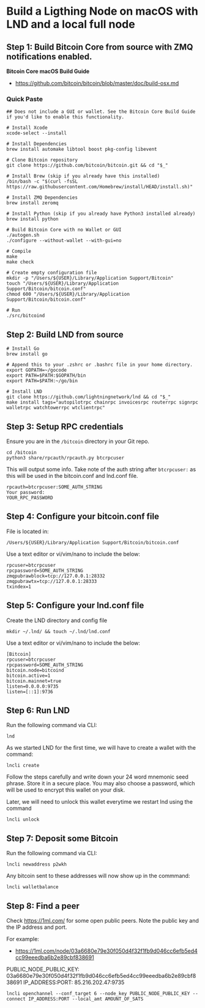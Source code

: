 # Build a Ligthing Node on macOS with LND and a local full node

## Step 1: Build Bitcoin Core from source with ZMQ notifications enabled.

**Bitcoin Core macOS Build Guide**
- https://github.com/bitcoin/bitcoin/blob/master/doc/build-osx.md

### Quick Paste
```
## Does not include a GUI or wallet. See the Bitcoin Core Build Guide if you'd like to enable this functionality.

# Install Xcode
xcode-select --install

# Install Dependencies
brew install automake libtool boost pkg-config libevent

# Clone Bitcoin repository
git clone https://github.com/bitcoin/bitcoin.git && cd "$_"

# Install Brew (skip if you already have this installed)
/bin/bash -c "$(curl -fsSL https://raw.githubusercontent.com/Homebrew/install/HEAD/install.sh)"

# Install ZMQ Dependencies
brew install zeromq

# Install Python (skip if you already have Python3 installed already)
brew install python

# Build Bitcoin Core with no Wallet or GUI
./autogen.sh
./configure --without-wallet --with-gui=no

# Compile
make
make check

# Create empty configuration file
mkdir -p "/Users/${USER}/Library/Application Support/Bitcoin"
touch "/Users/${USER}/Library/Application Support/Bitcoin/bitcoin.conf"
chmod 600 "/Users/${USER}/Library/Application Support/Bitcoin/bitcoin.conf"

# Run
./src/bitcoind
```

## Step 2: Build LND from source
```
# Install Go
brew install go

# Append this to your .zshrc or .bashrc file in your home directory.
export GOPATH=~/gocode
export PATH=$PATH:$GOPATH/bin
export PATH=$PATH:~/go/bin

# Install LND
git clone https://github.com/lightningnetwork/lnd && cd "$_"
make install tags="autopilotrpc chainrpc invoicesrpc routerrpc signrpc walletrpc watchtowerrpc wtclientrpc"
```

## Step 3: Setup RPC credentials
Ensure you are in the `/bitcoin` directory in your Git repo.

```
cd /bitcoin
python3 share/rpcauth/rpcauth.py btcrpcuser
```

This will output some info. Take note of the auth string after `btcrpcuser:` as this will be used in the bitcoin.conf and lnd.conf file.

```
rpcauth=btcrpcuser:SOME_AUTH_STRING
Your password:
YOUR_RPC_PASSWORD
```

## Step 4: Configure your bitcoin.conf file
File is located in:

`/Users/${USER}/Library/Application Support/Bitcoin/bitcoin.conf`

Use a text editor or vi/vim/nano to include the below:

```
rpcuser=btcrpcuser
rpcpassword=SOME_AUTH_STRING
zmqpubrawblock=tcp://127.0.0.1:28332
zmqpubrawtx=tcp://127.0.0.1:28333
txindex=1
```

## Step 5: Configure your lnd.conf file
Create the LND directory and config file
```
mkdir ~/.lnd/ && touch ~/.lnd/lnd.conf
```

Use a text editor or vi/vim/nano to include the below:
```
[Bitcoin]
rpcuser=btcrpcuser
rpcpassword=SOME_AUTH_STRING
bitcoin.node=bitcoind
bitcoin.active=1
bitcoin.mainnet=true
listen=0.0.0.0:9735
listen=[::1]:9736
```

## Step 6: Run LND
Run the following command via CLI:
```
lnd
```
As we started LND for the first time, we will have to create a wallet with the command:

```
lncli create
```

Follow the steps carefully and write down your 24 word mnemonic seed phrase. Store it in a secure place. You may also choose a password, which will be used to encrypt this wallet on your disk. 

Later, we will need to unlock this wallet everytime we restart lnd using the command 

```
lncli unlock
```

## Step 7: Deposit some Bitcoin
Run the following command via CLI:
```
lncli newaddress p2wkh
```
Any bitcoin sent to these addresses will now show up in the commmand:

```
lncli walletbalance
```

## Step 8: Find a peer
Check https://1ml.com/ for some open public peers. Note the public key and the IP address and port.

For example:
- https://1ml.com/node/03a6680e79e30f050d4f32f1fb9d046cc6efb5ed4cc99eeedba6b2e89cbf838691

PUBLIC_NODE_PUBLIC_KEY: 03a6680e79e30f050d4f32f1fb9d046cc6efb5ed4cc99eeedba6b2e89cbf838691
IP_ADDRESS:PORT: 85.216.202.47:9735

```
lncli openchannel --conf_target 6 --node_key PUBLIC_NODE_PUBLIC_KEY --connect IP_ADDRESS:PORT --local_amt AMOUNT_OF_SATS
```